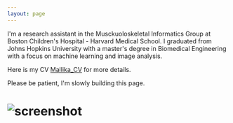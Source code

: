 ```yaml
---
layout: page
---
```


I'm a research assistant in the Musckuoloskeletal Informatics Group at Boston Children's Hospital - Harvard Medical School. I graduated from Johns Hopkins University with a master's degree in Biomedical Engineering with a focus on machine learning and image analysis. 

Here is my CV [Mallika_CV](/fnu_mallika_resume.pdf) for more details.

Please be patient, I'm slowly building this page. 



# ![screenshot](https://user-images.githubusercontent.com/4943215/109431850-cd711780-7a08-11eb-8601-2763f2ee6bb4.png)


